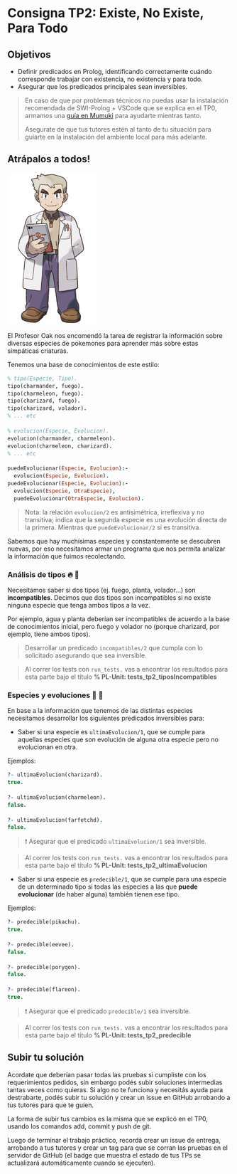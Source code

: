 # Consigna TP2: Existe, No Existe, Para Todo

## Objetivos

- Definir predicados en Prolog, identificando correctamente cuándo corresponde trabajar con existencia, no existencia y para todo.
- Asegurar que los predicados principales sean inversibles.

> En caso de que por problemas técnicos no puedas usar la instalación recomendada de SWI-Prolog + VSCode que se explica en el TP0, armamos una [guía en Mumuki](https://mumuki.io/nym/complements/269-pdep-mit-2021-tp-logico) para ayudarte mientras tanto.
>
> Asegurate de que tus tutores estén al tanto de tu situación para guiarte en la instalación del ambiente local para más adelante.

## Atrápalos a todos!

   ![Profesor Oak](imagenes/TP2/Profesor_Oak.png)

El Profesor Oak nos encomendó la tarea de registrar la información sobre diversas especies de pokemones para aprender más sobre estas simpáticas criaturas.

Tenemos una base de conocimientos de este estilo:

``` prolog
% tipo(Especie, Tipo).
tipo(charmander, fuego).
tipo(charmeleon, fuego).
tipo(charizard, fuego).
tipo(charizard, volador).
% ... etc

% evolucion(Especie, Evolucion).
evolucion(charmander, charmeleon).
evolucion(charmeleon, charizard).
% ... etc

puedeEvolucionar(Especie, Evolucion):-
  evolucion(Especie, Evolucion).
puedeEvolucionar(Especie, Evolucion):-
  evolucion(Especie, OtraEspecie),
  puedeEvolucionar(OtraEspecie, Evolucion).
```

> Nota: la relación `evolucion/2` es antisimétrica, irreflexiva y no transitiva; indica que la segunda especie es una evolución directa de la primera. Mientras que `puedeEvolucionar/2` sí es transitiva.

Sabemos que hay muchísimas especies y constantemente se descubren nuevas, por eso necesitamos armar un programa que nos permita analizar la información que fuimos recolectando.

### Análisis de tipos :fire: :leaves:

Necesitamos saber si dos tipos (ej. fuego, planta, volador...) son **incompatibles**. Decimos que dos tipos son incompatibles si no existe ninguna especie que tenga ambos tipos a la vez.

Por ejemplo, agua y planta deberían ser incompatibles de acuerdo a la base de conocimientos inicial, pero fuego y volador no (porque charizard, por ejemplo, tiene ambos tipos).

> Desarrollar un predicado `incompatibles/2` que cumpla con lo solicitado asegurando que sea inversible.

> Al correr los tests con `run_tests.` vas a encontrar los resultados para esta parte bajo el título **% PL-Unit: tests_tp2_tiposIncompatibles**

### Especies y evoluciones :bug: :butterfly:

En base a la información que tenemos de las distintas especies necesitamos desarrollar los siguientes predicados inversibles para:

- Saber si una especie es `ultimaEvolucion/1`, que se cumple para aquellas especies que son evolución de alguna otra especie pero no evolucionan en otra.

Ejemplos:

```prolog
?- ultimaEvolucion(charizard).
true.

?- ultimaEvolucion(charmeleon).
false.

?- ultimaEvolucion(farfetchd).
false.
```

> :exclamation: Asegurar que el predicado `ultimaEvolucion/1` sea inversible.

> Al correr los tests con `run_tests.` vas a encontrar los resultados para esta parte bajo el título **% PL-Unit: tests_tp2_ultimaEvolucion**

- Saber si una especie es `predecible/1`, que se cumple para una especie de un determinado tipo si todas las especies a las que **puede evolucionar** (de haber alguna) también tienen ese tipo.

Ejemplos:

```prolog
?- predecible(pikachu).
true.

?- predecible(eevee).
false.

?- predecible(porygon).
false.

?- predecible(flareon).
true.
```

> :exclamation: Asegurar que el predicado `predecible/1` sea inversible.

> Al correr los tests con `run_tests.` vas a encontrar los resultados para esta parte bajo el título **% PL-Unit: tests_tp2_predecible**

## Subir tu solución

Acordate que deberían pasar todas las pruebas si cumpliste con los requerimientos pedidos, sin embargo podés subir soluciones intermedias tantas veces como quieras. Si algo no te funciona y necesitás ayuda para destrabarte, podés subir tu solución y crear un issue en GitHub arrobando a tus tutores para que te guíen.

La forma de subir tus cambios es la misma que se explicó en el TP0, usando los comandos add, commit y push de git.

Luego de terminar el trabajo práctico, recordá crear un issue de entrega, arrobando a tus tutores y crear un tag para que se corran las pruebas en el servidor de GitHub (el badge que muestra el estado de tus TPs se actualizará automáticamente cuando se ejecuten).
